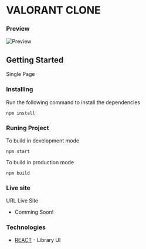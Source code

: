 # VALORANT CLONE

### Preview
![Preview](src/assets/video/preview.gif)

## Getting Started
Single Page
### Installing
Run the following command to install the dependencies
```
npm install
```
### Runing Project
To build in development mode
```
npm start
```
To build in production mode
```
npm build
```

### Live site
URL Live Site
 * Comming Soon!

### Technologies
* [REACT](https://reactjs.org/) - Library UI

